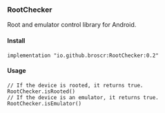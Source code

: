 ### RootChecker
Root and emulator control library for Android.

#### Install
```code
implementation "io.github.broscr:RootChecker:0.2"
```

#### Usage
```code
// If the device is rooted, it returns true. 
RootChecker.isRooted()
// If the device is an emulator, it returns true. 
RootChecker.isEmulator() 
```

